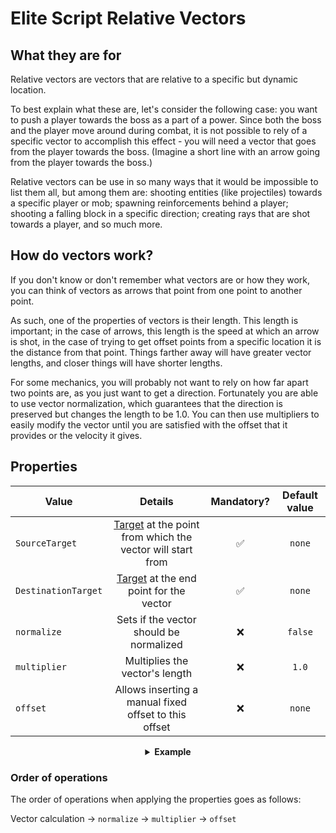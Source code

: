 # Elite Script Relative Vectors

## What they are for

Relative vectors are vectors that are relative to a specific but dynamic location.

To best explain what these are, let's consider the following case: you want to push a player towards the boss as a part of a power. Since both the boss and the player move around during combat, it is not possible to rely of a specific vector to accomplish this effect - you will need a vector that goes from the player towards the boss. (Imagine a short line with an arrow going from the player towards the boss.)

Relative vectors can be use in so many ways that it would be impossible to list them all, but among them are: shooting entities (like projectiles) towards a specific player or mob; spawning reinforcements behind a player; shooting a falling block in a specific direction; creating rays that are shot towards a player, and so much more.

## How do vectors work?

If you don't know or don't remember what vectors are or how they work, you can think of vectors as arrows that point from one point to another point.

As such, one of the properties of vectors is their length. This length is important; in the case of arrows, this length is the speed at which an arrow is shot, in the case of trying to get offset points from a specific location it is the distance from that point. Things farther away will have greater vector lengths, and closer things will have shorter lengths.

For some mechanics, you will probably not want to rely on how far apart two points are, as you just want to get a direction. Fortunately you are able to use vector normalization, which guarantees that the direction is preserved but changes the length to be 1.0. You can then use multipliers to easily modify the vector until you are satisfied with the offset that it provides or the velocity it gives.

## Properties

| Value |                                                 Details                                                  | Mandatory? | Default value |
| --- |:--------------------------------------------------------------------------------------------------------:| :-: | :-: |
| `SourceTarget` | [Target]($language$/elitemobs/elitescript_targets.md) at the point from which the vector will start from | ✅ | `none` |
| `DestinationTarget` |          [Target]($language$/elitemobs/elitescript_targets.md) at the end point for the vector           | ✅ | `none` |
| `normalize` |                                 Sets if the vector should be normalized                                  | ❌ | `false` |
| `multiplier` |                                      Multiplies the vector's length                                      | ❌ | `1.0` |
| `offset` |                          Allows inserting a manual fixed offset to this offset                           | ❌ | `none` |

<div align="center">

<details> 

<summary><b>Example</b></summary>

<div align="left">

```yaml
eliteScript:
  ShootChicken:
    Events:
    - EliteMobDamagedByPlayerEvent
    Actions:
    - action: SUMMON_ENTITY
      sValue: CHICKEN
      Target:
        targetType: SELF
      RelativeVector:
        SourceTarget:
          targetType: SELF
        DestinationTarget:
          targetType: DIRECT_TARGET
        normalize: true
        multiplier: 2.0
```

Shoots a chicken

***

```yaml
eliteScript:
  ShootArrow:
    Events:
    - EliteMobDamagedByPlayerEvent
    Actions:
    - action: SUMMON_ENTITY
      sValue: ARROW
      Target:
        targetType: SELF
      RelativeVector:
        SourceTarget:
          targetType: SELF
        DestinationTarget:
          targetType: DIRECT_TARGET
        normalize: true
        multiplier: 2.0
```

Shoots an arrow

***

```yaml
eliteScript:
  SpawnReinforcement:
    Events:
    - EliteMobDamagedByPlayerEvent
    Actions:
    - action: SUMMON_ENTITY
      sValue: ZOMBIE
      Target:
        targetType: SELF
      RelativeOffset:
        SourceTarget:
          targetType: SELF
        DestinationTarget:
          targetType: DIRECT_TARGET
        normalize: true
        multiplier: 2.0
```

Spawns a zombie 2 blocks behind the player, relative to the boss.

***

```yaml
eliteScript:
  Example:
    Events:
    - EliteMobDamagedByPlayerEvent
    Zone:
      Shape: SPHERE
      target:
        targetType: SELF_SPAWN
        offset: 0,0,0
        track: false
      filter: PLAYER
      radius: 6
    Actions:
    - action: SPAWN_PARTICLE
      repeatEvery: 38
      times: 5
      Target:
        targetType: ZONE_FULL
        track: false
        coverage: 0.9
      particles:
      - particle: FLAME
        RelativeVector:
          SourceTarget:
            targetType: ACTION_TARGET
            track: true
          DestinationTarget:
            targetType: SELF_SPAWN
            offset: 0,-0.5,0
        speed: 0.05
```

Creates a animated flame sphere that shrinks to the spawn location.

</div>

</details>

</div>

### Order of operations

The order of operations when applying the properties goes as follows:

Vector calculation -> `normalize` -> `multiplier` -> `offset`
